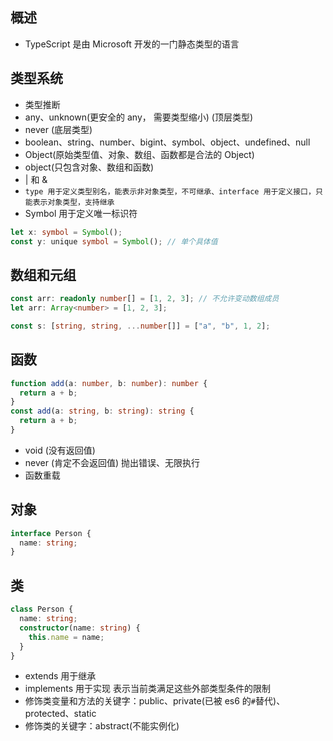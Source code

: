 ## 概述

- TypeScript 是由 Microsoft 开发的一门静态类型的语言

## 类型系统

- 类型推断
- any、unknown(更安全的 any， 需要类型缩小) (顶层类型)
- never (底层类型)
- boolean、string、number、bigint、symbol、object、undefined、null
- Object(原始类型值、对象、数组、函数都是合法的 Object)
- object(只包含对象、数组和函数)
- | 和 &
- `type 用于定义类型别名，能表示非对象类型，不可继承、interface 用于定义接口，只能表示对象类型，支持继承`
- Symbol 用于定义唯一标识符

```ts
let x: symbol = Symbol();
const y: unique symbol = Symbol(); // 单个具体值
```

## 数组和元组

```ts
const arr: readonly number[] = [1, 2, 3]; // 不允许变动数组成员
let arr: Array<number> = [1, 2, 3];

const s: [string, string, ...number[]] = ["a", "b", 1, 2];
```

## 函数

```ts
function add(a: number, b: number): number {
  return a + b;
}
const add(a: string, b: string): string {
  return a + b;
}
```

- void (没有返回值)
- never (肯定不会返回值) 抛出错误、无限执行
- 函数重载

## 对象

```ts
interface Person {
  name: string;
}
```

## 类

```ts
class Person {
  name: string;
  constructor(name: string) {
    this.name = name;
  }
}
```

- extends 用于继承
- implements 用于实现 表示当前类满足这些外部类型条件的限制
- 修饰类变量和方法的关键字：public、private(已被 es6 的`#`替代)、protected、static
- 修饰类的关键字：abstract(不能实例化)
